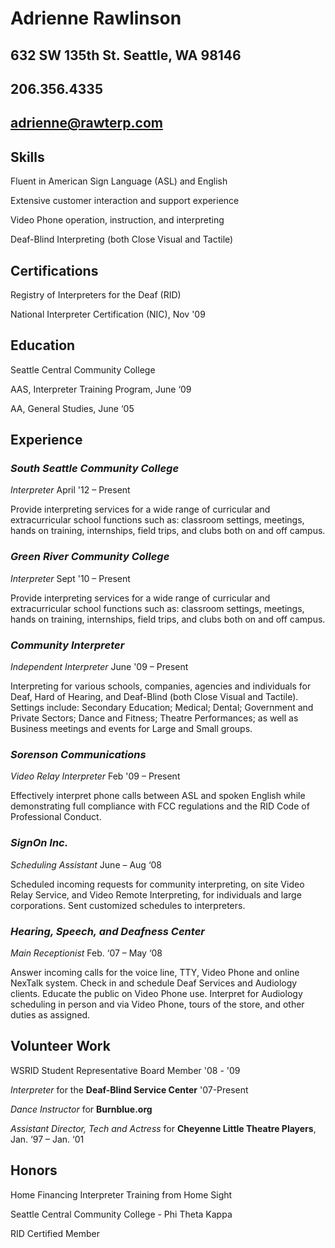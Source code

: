 **Adrienne Rawlinson**
======================
**632 SW 135th St. Seattle, WA 98146**
---------------------
**206.356.4335**
----------------
**adrienne@rawterp.com**
------------------------






## **Skills**

Fluent in American Sign Language (ASL) and English

Extensive customer interaction and support experience

Video Phone operation, instruction, and interpreting

Deaf-Blind Interpreting (both Close Visual and Tactile)

## **Certifications**

Registry of Interpreters for the Deaf (RID)

National Interpreter Certification (NIC), Nov '09

## **Education**

Seattle Central Community College

AAS, Interpreter Training Program, June ‘09 

AA, General Studies, June ‘05

## **Experience**

### _South Seattle Community College_

_Interpreter_ April '12 – Present

Provide interpreting services for a wide range of curricular and extracurricular school functions such as: classroom settings, meetings, hands on training, internships, field trips, and clubs both on and off campus.

### _Green River Community College_

_Interpreter_ Sept '10 – Present

Provide interpreting services for a wide range of curricular and extracurricular school functions such as: classroom settings, meetings, hands on training, internships, field trips, and clubs both on and off campus.

### _Community Interpreter_

_Independent Interpreter_ June '09 – Present

Interpreting for various schools, companies, agencies and individuals for Deaf, Hard of Hearing, and Deaf-Blind (both Close Visual and Tactile). Settings include: Secondary Education; Medical; Dental; Government and Private Sectors; Dance and Fitness;  Theatre Performances; as well as Business meetings and events for Large and Small groups.

### _Sorenson Communications_

_Video Relay Interpreter_ Feb '09 – Present

Effectively interpret phone calls between ASL and spoken English while demonstrating full compliance with FCC regulations and the RID Code of Professional Conduct.

### _SignOn Inc._

_Scheduling Assistant_ June – Aug ‘08

Scheduled incoming requests for community interpreting, on site Video Relay Service, and Video Remote Interpreting, for individuals and large corporations. Sent customized schedules to interpreters.

### _Hearing, Speech, and Deafness Center_

_Main Receptionist_ Feb. ‘07 – May ‘08 

Answer incoming calls for the voice line, TTY, Video Phone and online NexTalk system. Check in and schedule Deaf Services and Audiology clients. Educate the public on Video Phone use. Interpret for Audiology scheduling in person and via Video Phone, tours of the store, and other duties as assigned.

## **Volunteer Work**

WSRID Student Representative Board Member '08 - '09

_Interpreter_ for the **Deaf-Blind Service Center** '07-Present

_Dance Instructor_ for **Burnblue.org** 

_Assistant Director, Tech and Actress_ for **Cheyenne Little Theatre Players**, Jan. ‘97 – Jan. ‘01

## **Honors**

Home Financing Interpreter Training from Home Sight

Seattle Central Community College - Phi Theta Kappa

RID Certified Member 


